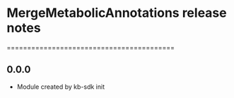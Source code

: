 # MergeMetabolicAnnotations release notes
=========================================

0.0.0
-----
* Module created by kb-sdk init
